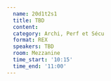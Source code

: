 ```yaml
---
  name: 20d1t2s1
  title: TBD
  content:
  category: Archi, Perf et Sécu
  format: REX
  speakers: TBD
  room: Mezzanine
  time_start: '10:15'
  time_end: '11:00'
---
```


